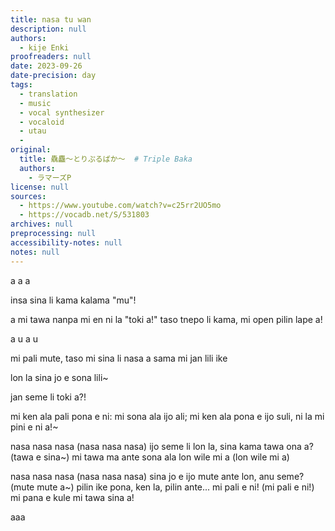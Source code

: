 ```yaml
---
title: nasa tu wan
description: null
authors:
  - kije Enki
proofreaders: null
date: 2023-09-26
date-precision: day
tags:
  - translation
  - music
  - vocal synthesizer
  - vocaloid
  - utau
  - 
original:
  title: 驫麤～とりぷるばか～  # Triple Baka
  authors:
    - ラマーズP
license: null
sources:
  - https://www.youtube.com/watch?v=c25rr2UO5mo
  - https://vocadb.net/S/531803
archives: null
preprocessing: null
accessibility-notes: null
notes: null
---
```


a a a

insa sina li kama kalama "mu"!

a mi tawa nanpa mi en ni la "toki a!"
taso tnepo li kama, mi open pilin lape a!

a u a u 

mi pali mute, taso mi sina li nasa a
sama mi jan lili ike

lon la sina jo e sona lili~

jan seme li toki a?!

mi ken ala pali pona e ni:
mi sona ala ijo ali;
mi ken ala pona e ijo suli,
ni la mi pini e ni a!~

nasa nasa nasa (nasa nasa nasa)
ijo seme li lon la, sina kama tawa ona a? (tawa e sina~)
mi tawa ma ante sona ala
lon wile mi a (lon wile mi a)

nasa nasa nasa (nasa nasa nasa)
sina jo e ijo mute ante lon, anu seme? (mute mute a~)
pilin ike pona, ken la, pilin ante...
mi pali e ni! (mi pali e ni!)
mi pana e kule mi tawa sina a!

aaa
